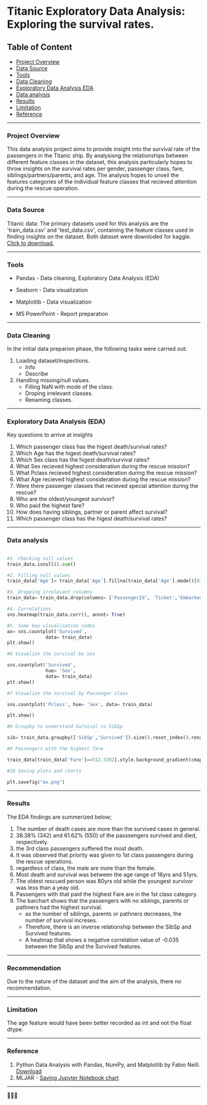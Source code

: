 # Titanic Exploratory Data Analysis: Exploring the survival rates.

## Table of Content

 - [Project Overview](#project-overview)
 - [Data Source](#data-source)
 - [Tools](#tools)
 - [Data Cleaning](#data-cleaning)
 - [Exploratory Data Analysis EDA](#exploratory-data-analysis-eda)
 - [Data analysis](#data-analysis)
 - [Results](#results)
 - [Limitation](#limitation)
 - [Reference](#reference)

---
### Project Overview

This data analysis project aims to provide insight into the survival rate of the passengers in the Titanic ship. By analysisng the relationships between different feature classes in the dataset, this analysis particularly hopes to throw insights on the survival rates per gender, passenger class, fare, siblings/partners/parents, and age. The analysis hopes to unveil the features categories of the individual feature classes that recieved attention during the rescue operation.

---

### Data Source

Titanic data: The primary datasets used for this analysis are the 'train_data.csv' and 'test_data.csv', containing the feature classes used in finding insights on the dataset. Both dataset were downloded for kaggle. [Click to download.](https://www.kaggle.com/code/mjamilmoughal/eda-of-titanic-dataset-with-python-analysis/input)

---

### Tools

- Pandas - Data cleaning, Exploratory Data Analysis (EDA)

- Seaborn - Data visualization

- Matplotlib - Data visualization

- MS PowerPoint - Report preparation

---

### Data Cleaning

In the initial data preparion phase, the following tasks were carried out:

1. Loading dataset/inspections.
     - Info
     - Describe
2. Handling missing/null values.
   - Filling NaN with mode of the class.
   - Droping irrelevant classes.
   - Renaming classes.
 
---
  
### Exploratory Data Analysis (EDA)

Key questions to arrive at insights

1. Which passenger class has the higest death/survival rates?
2. Which Age has the higest death/survival rates?
3. Which Sex class has the higest death/survival rates?
4. What Sex recieved highest consideration during the rescue mission?
5. What Pclass recieved highest consideration during the rescue mission?
6. What Age recieved highest consideration during the rescue mission?
7. Were there passenger classes that recieved special attention during the rescue?
8. Who are the oldest/youngest survivor?
9. Who paid the highest fare?
10. How does having siblings, partner or parent affect survival?
11. Which passenger class has the higest death/survival rates?

---

### Data analysis

``` python

#1. Checking null values
train_data.isnull().sum()

#2. Filling null values
train_data['Age']= train_data['Age'].fillna(train_data['Age'].mode()[0])

#3. Dropping irrelevant columns
train_data= train_data.drop(columns= ['PassengerId', 'Ticket','Embarked', 'Cabin'])

#4. Correlations
sns.heatmap(train_data.corr(), annot= True)

#5. Some key visualisation codes
ax= sns.countplot('Survived', 
              data= train_data)
plt.show()

#6 Visualize the survival by sex

sns.countplot('Survived', 
              hue= 'Sex',
              data= train_data)
plt.show()

#7 Visualize the survival by Passenger class

sns.countplot('Pclass', hue= 'Sex', data= train_data)

plt.show()

#8 Groupby to understand Survival vs SibSp

sib= train_data.groupby(['SibSp','Survived']).size().reset_index().rename(columns= {0:'Counts'})

#9 Passengers with the highest fare

train_data[train_data['Fare']==512.3292].style.background_gradient(cmap='summer_r')

#10 Saving plots and charts

plt.savefig("ax.png")

```
---

### Results

The EDA findings are summerized below;

1. The number of death cases are more than the survived cases in general.
2. 38.38% (342) and 61.62% (550) of the passsengers survived and died, respectively.
3. the 3rd class passengers suffered the most death.
4. It was observed that priority was given to 1st class passengers during the rescue operations.
5. regardless of class, the male are more than the female.
6. Most death and survival was between the age range of 16yrs and 51yrs.
7. The oldest rescued person was 80yrs old while the youngest survivor was less than a yeay old.
8. Passengers with that paid the highest Fare are in the 1st class category.
9. The barchart shows that the passengers with no siblings, parents or pathners had the highest survival.
    - as the number of siblings, parents or pathners decreases, the number of survival increses.
    - Therefore, there is an inverse relationship between the SibSp and Survived features.
    - A heatmap that shows a negative correlation value of -0.035 between the SibSp and the Survived features.
  
---

### Recommendation

Due to the nature of the dataset and the aim of the analysis, there no recommendation.

---

### Limitation

The age feature would have been better recorded as int and not the float dtype.

---

### Reference

1. Python Data Analysis with Pandas, NumPy, and Matplotlib by Fabio Nelli. [Download](https://indianpdf.com/python-data-analytics-pdf/)
2. MLJAR - [Saving Jupyter Notebook chart](https://mljar.com/blog/matplotlib-save-plot/#:~:text=For%20Jupyter%20Notebook%20users%2C%20you,file%20has%20an%20empty%20figure.)

---

🥇🥇🥇
